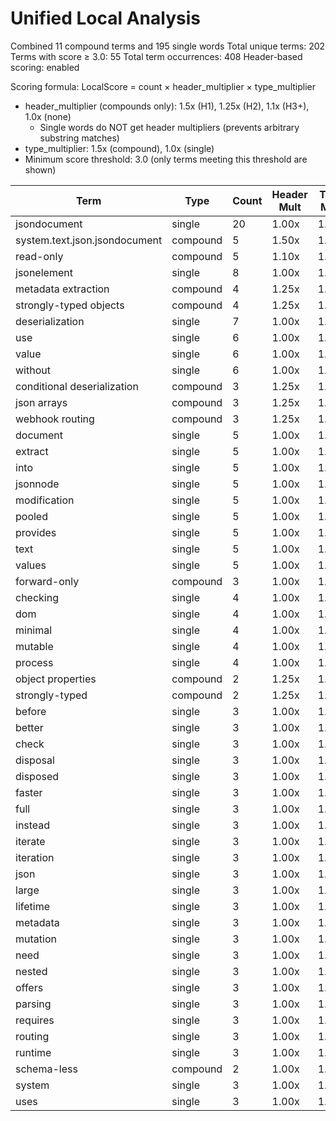 # Unified Local Analysis

Combined 11 compound terms and 195 single words
Total unique terms: 202
Terms with score ≥ 3.0: 55
Total term occurrences: 408
Header-based scoring: enabled

Scoring formula: LocalScore = count × header_multiplier × type_multiplier
- header_multiplier (compounds only): 1.5x (H1), 1.25x (H2), 1.1x (H3+), 1.0x (none)
  - Single words do NOT get header multipliers (prevents arbitrary substring matches)
- type_multiplier: 1.5x (compound), 1.0x (single)
- Minimum score threshold: 3.0 (only terms meeting this threshold are shown)

| Term | Type | Count | Header Mult | Type Mult | Local Score |
|------|------|-------|-------------|-----------|-------------|
| jsondocument | single | 20 | 1.00x | 1.00x | 20.0 |
| system.text.json.jsondocument | compound | 5 | 1.50x | 1.50x | 11.2 |
| read-only | compound | 5 | 1.10x | 1.50x | 8.2 |
| jsonelement | single | 8 | 1.00x | 1.00x | 8.0 |
| metadata extraction | compound | 4 | 1.25x | 1.50x | 7.5 |
| strongly-typed objects | compound | 4 | 1.25x | 1.50x | 7.5 |
| deserialization | single | 7 | 1.00x | 1.00x | 7.0 |
| use | single | 6 | 1.00x | 1.00x | 6.0 |
| value | single | 6 | 1.00x | 1.00x | 6.0 |
| without | single | 6 | 1.00x | 1.00x | 6.0 |
| conditional deserialization | compound | 3 | 1.25x | 1.50x | 5.6 |
| json arrays | compound | 3 | 1.25x | 1.50x | 5.6 |
| webhook routing | compound | 3 | 1.25x | 1.50x | 5.6 |
| document | single | 5 | 1.00x | 1.00x | 5.0 |
| extract | single | 5 | 1.00x | 1.00x | 5.0 |
| into | single | 5 | 1.00x | 1.00x | 5.0 |
| jsonnode | single | 5 | 1.00x | 1.00x | 5.0 |
| modification | single | 5 | 1.00x | 1.00x | 5.0 |
| pooled | single | 5 | 1.00x | 1.00x | 5.0 |
| provides | single | 5 | 1.00x | 1.00x | 5.0 |
| text | single | 5 | 1.00x | 1.00x | 5.0 |
| values | single | 5 | 1.00x | 1.00x | 5.0 |
| forward-only | compound | 3 | 1.00x | 1.50x | 4.5 |
| checking | single | 4 | 1.00x | 1.00x | 4.0 |
| dom | single | 4 | 1.00x | 1.00x | 4.0 |
| minimal | single | 4 | 1.00x | 1.00x | 4.0 |
| mutable | single | 4 | 1.00x | 1.00x | 4.0 |
| process | single | 4 | 1.00x | 1.00x | 4.0 |
| object properties | compound | 2 | 1.25x | 1.50x | 3.8 |
| strongly-typed | compound | 2 | 1.25x | 1.50x | 3.8 |
| before | single | 3 | 1.00x | 1.00x | 3.0 |
| better | single | 3 | 1.00x | 1.00x | 3.0 |
| check | single | 3 | 1.00x | 1.00x | 3.0 |
| disposal | single | 3 | 1.00x | 1.00x | 3.0 |
| disposed | single | 3 | 1.00x | 1.00x | 3.0 |
| faster | single | 3 | 1.00x | 1.00x | 3.0 |
| full | single | 3 | 1.00x | 1.00x | 3.0 |
| instead | single | 3 | 1.00x | 1.00x | 3.0 |
| iterate | single | 3 | 1.00x | 1.00x | 3.0 |
| iteration | single | 3 | 1.00x | 1.00x | 3.0 |
| json | single | 3 | 1.00x | 1.00x | 3.0 |
| large | single | 3 | 1.00x | 1.00x | 3.0 |
| lifetime | single | 3 | 1.00x | 1.00x | 3.0 |
| metadata | single | 3 | 1.00x | 1.00x | 3.0 |
| mutation | single | 3 | 1.00x | 1.00x | 3.0 |
| need | single | 3 | 1.00x | 1.00x | 3.0 |
| nested | single | 3 | 1.00x | 1.00x | 3.0 |
| offers | single | 3 | 1.00x | 1.00x | 3.0 |
| parsing | single | 3 | 1.00x | 1.00x | 3.0 |
| requires | single | 3 | 1.00x | 1.00x | 3.0 |
| routing | single | 3 | 1.00x | 1.00x | 3.0 |
| runtime | single | 3 | 1.00x | 1.00x | 3.0 |
| schema-less | compound | 2 | 1.00x | 1.50x | 3.0 |
| system | single | 3 | 1.00x | 1.00x | 3.0 |
| uses | single | 3 | 1.00x | 1.00x | 3.0 |
